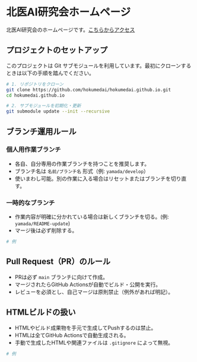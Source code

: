 # 北医AI研究会ホームページ
北医AI研究会のホームページです。[こちらからアクセス](https://hokumedai.github.io/)


## プロジェクトのセットアップ

このプロジェクトは Git サブモジュールを利用しています。最初にクローンするときは以下の手順を踏んでください。

```bash
# 1. リポジトリをクローン
git clone https://github.com/hokumedai/hokumedai.github.io.git
cd hokumedai.github.io

# 2. サブモジュールを初期化・更新
git submodule update --init --recursive
```

## ブランチ運用ルール

### 個人用作業ブランチ

- 各自、自分専用の作業ブランチを持つことを推奨します。
- ブランチ名は `名前/ブランチ名` 形式（例: `yamada/develop`）
- 使いまわし可能。別の作業に入る場合はリセットまたはブランチを切り直す。

### 一時的なブランチ

- 作業内容が明確に分かれている場合は新しくブランチを切る。(例: `yamada/README-update`)
- マージ後は必ず削除する。

```bash
# 例
```

## Pull Request（PR）のルール

- PRは必ず `main` ブランチに向けて作成。
- マージされたらGitHub Actionsが自動でビルド・公開を実行。
- レビューを必須とし、自己マージは原則禁止（例外があれば明記）。

## HTMLビルドの扱い

- HTMLやビルド成果物を手元で生成してPushするのは禁止。
- HTMLは全てGitHub Actionsで自動生成される。
- 手動で生成したHTMLや関連ファイルは `.gitignore` によって無視。

```bash
# 例
```